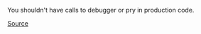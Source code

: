 You shouldn't have calls to debugger or pry in production code.

[Source](http://www.rubydoc.info/gems/rubocop/RuboCop/Cop/Lint/Debugger)